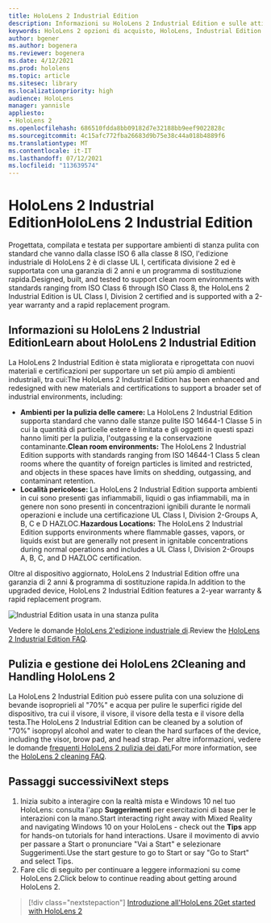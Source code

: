 ```yaml
---
title: HoloLens 2 Industrial Edition
description: Informazioni su HoloLens 2 Industrial Edition e sulle attività da eseguire dopo averrne una propria.
keywords: HoloLens 2 opzioni di acquisto, HoloLens, Industrial Edition
author: bgener
ms.author: bogenera
ms.reviewer: bogenera
ms.date: 4/12/2021
ms.prod: hololens
ms.topic: article
ms.sitesec: library
ms.localizationpriority: high
audience: HoloLens
manager: yannisle
appliesto:
- HoloLens 2
ms.openlocfilehash: 686510fdda8bb09182d7e32188bb9eef9022828c
ms.sourcegitcommit: 4c15afc772fba26683d9b75e38c44a018b4889f6
ms.translationtype: MT
ms.contentlocale: it-IT
ms.lasthandoff: 07/12/2021
ms.locfileid: "113639574"
---
```

# <a name="hololens-2-industrial-edition"></a><span data-ttu-id="969f9-104">HoloLens 2 Industrial Edition</span><span class="sxs-lookup"><span data-stu-id="969f9-104">HoloLens 2 Industrial Edition</span></span>

<span data-ttu-id="969f9-105">Progettata, compilata e testata per supportare ambienti di stanza pulita con standard che vanno dalla classe ISO 6 alla classe 8 ISO, l'edizione industriale di HoloLens 2 è di classe UL I, certificata divisione 2 ed è supportata con una garanzia di 2 anni e un programma di sostituzione rapida.</span><span class="sxs-lookup"><span data-stu-id="969f9-105">Designed, built, and tested to support clean room environments with standards ranging from ISO Class 6 through ISO Class 8, the HoloLens 2 Industrial Edition is UL Class I, Division 2 certified and is supported with a 2-year warranty and a rapid replacement program.</span></span>

## <a name="learn-about-hololens-2-industrial-edition"></a><span data-ttu-id="969f9-106">Informazioni su HoloLens 2 Industrial Edition</span><span class="sxs-lookup"><span data-stu-id="969f9-106">Learn about HoloLens 2 Industrial Edition</span></span>

<span data-ttu-id="969f9-107">La HoloLens 2 Industrial Edition è stata migliorata e riprogettata con nuovi materiali e certificazioni per supportare un set più ampio di ambienti industriali, tra cui:</span><span class="sxs-lookup"><span data-stu-id="969f9-107">The HoloLens 2 Industrial Edition has been enhanced and redesigned with new materials and certifications to support a broader set of industrial environments, including:</span></span>

- <span data-ttu-id="969f9-108">**Ambienti per la pulizia delle camere:** La HoloLens 2 Industrial Edition supporta standard che vanno dalle stanze pulite ISO 14644-1 Classe 5 in cui la quantità di particelle estere è limitata e gli oggetti in questi spazi hanno limiti per la pulizia, l'outgassing e la conservazione contaminante.</span><span class="sxs-lookup"><span data-stu-id="969f9-108">**Clean room environments:** The HoloLens 2 Industrial Edition supports with standards ranging from ISO 14644-1 Class 5 clean rooms where the quantity of foreign particles is limited and restricted, and objects in these spaces have limits on shedding, outgassing, and contaminant retention.</span></span>
- <span data-ttu-id="969f9-109">**Località pericolose:** La HoloLens 2 Industrial Edition supporta ambienti in cui sono presenti gas infiammabili, liquidi o gas infiammabili, ma in genere non sono presenti in concentrazioni ignibili durante le normali operazioni e include una certificazione UL Class I, Division 2-Groups A, B, C e D HAZLOC.</span><span class="sxs-lookup"><span data-stu-id="969f9-109">**Hazardous Locations:** The HoloLens 2 Industrial Edition supports environments where flammable gasses, vapors, or liquids exist but are generally not present in ignitable concentrations during normal operations and includes a UL Class I, Division 2-Groups A, B, C, and D HAZLOC certification.</span></span>

<span data-ttu-id="969f9-110">Oltre al dispositivo aggiornato, HoloLens 2 Industrial Edition offre una garanzia di 2 anni & programma di sostituzione rapida.</span><span class="sxs-lookup"><span data-stu-id="969f9-110">In addition to the upgraded device, HoloLens 2 Industrial Edition features a 2-year warranty & rapid replacement program.</span></span>

![Industrial Edition usata in una stanza pulita](./images/ie-small-pic.png)

<span data-ttu-id="969f9-112">Vedere le domande [HoloLens 2'edizione industriale di](hololens2-industrial-edition-faq.md).</span><span class="sxs-lookup"><span data-stu-id="969f9-112">Review the [HoloLens 2 Industrial Edition FAQ](hololens2-industrial-edition-faq.md).</span></span>

## <a name="cleaning-and-handling-hololens-2"></a><span data-ttu-id="969f9-113">Pulizia e gestione dei HoloLens 2</span><span class="sxs-lookup"><span data-stu-id="969f9-113">Cleaning and Handling HoloLens 2</span></span>

<span data-ttu-id="969f9-114">La HoloLens 2 Industrial Edition può essere pulita con una soluzione di bevande isoproprieli al "70%" e acqua per pulire le superfici rigide del dispositivo, tra cui il visore, il visore, il visore della testa e il visore della testa.</span><span class="sxs-lookup"><span data-stu-id="969f9-114">The HoloLens 2 Industrial Edition can be cleaned by a solution of "70%" isopropyl alcohol and water to clean the hard surfaces of the device, including the visor, brow pad, and head strap.</span></span> <span data-ttu-id="969f9-115">Per altre informazioni, vedere le domande [frequenti HoloLens 2 pulizia dei dati.](/hololens/hololens2-maintenance)</span><span class="sxs-lookup"><span data-stu-id="969f9-115">For more information, see the [HoloLens 2 cleaning FAQ](/hololens/hololens2-maintenance).</span></span>

## <a name="next-steps"></a><span data-ttu-id="969f9-116">Passaggi successivi</span><span class="sxs-lookup"><span data-stu-id="969f9-116">Next steps</span></span>

1. <span data-ttu-id="969f9-117">Inizia subito a interagire con la realtà mista e Windows 10 nel tuo HoloLens: consulta l'app **Suggerimenti** per esercitazioni di base per le interazioni con la mano.</span><span class="sxs-lookup"><span data-stu-id="969f9-117">Start interacting right away with Mixed Reality and navigating Windows 10 on your HoloLens - check out the **Tips** app for hands-on tutorials for hand interactions.</span></span> <span data-ttu-id="969f9-118">Usare il movimento di avvio per passare a Start o pronunciare "Vai a Start" e selezionare Suggerimenti.</span><span class="sxs-lookup"><span data-stu-id="969f9-118">Use the start gesture to go to Start or say "Go to Start" and select Tips.</span></span>
1. <span data-ttu-id="969f9-119">Fare clic di seguito per continuare a leggere informazioni su come HoloLens 2.</span><span class="sxs-lookup"><span data-stu-id="969f9-119">Click below to continue reading about getting around HoloLens 2.</span></span>

> [!div class="nextstepaction"]
> [<span data-ttu-id="969f9-120">Introduzione all'HoloLens 2</span><span class="sxs-lookup"><span data-stu-id="969f9-120">Get started with HoloLens 2</span></span>](hololens2-basic-usage.md)